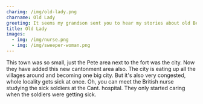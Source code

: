```yaml
---
charimg: /img/old-lady.png
charname: Old Lady
greeting: It seems my grandson sent you to hear my stories about old Bengaluru.
title: Old Lady
images:
  - img: /img/nurse.png
  - img: /img/sweeper-woman.png
---
```

This town was so small, just the Pete area next to the fort was the city. Now they have added this new cantonment area also. The city is eating up all the villages around and becoming one big city. But it's also very congested, whole locality gets sick at once. Oh, you can meet the British nurse studying the sick soldiers at the Cant. hospital. They only started caring when the soldiers were getting sick.